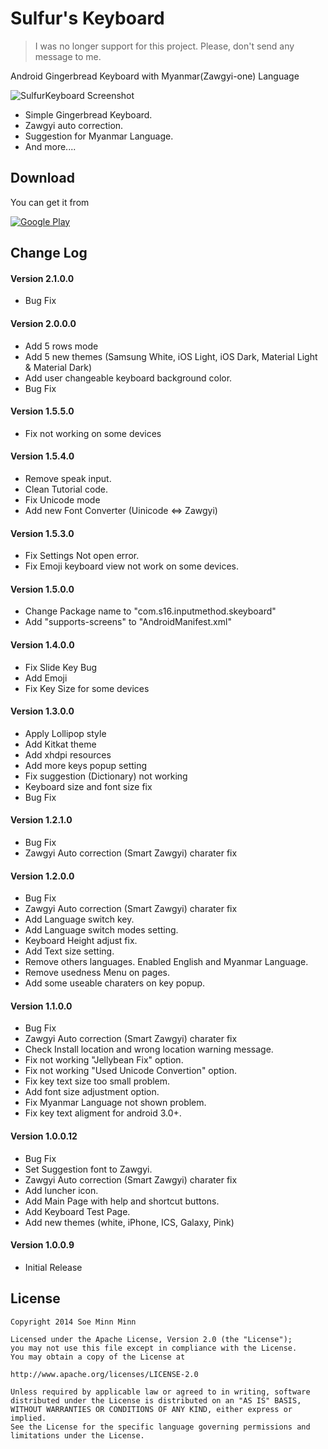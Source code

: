 Sulfur's Keyboard
==============

> I was no longer support for this project. 
> Please, don't send any message to me.

Android Gingerbread Keyboard with Myanmar(Zawgyi-one) Language

![SulfurKeyboard Screenshot][1]

- Simple Gingerbread Keyboard.
- Zawgyi auto correction.
- Suggestion for Myanmar Language.
- And more....

## Download

You can get it from

[![Google Play](https://developer.android.com/images/brand/en_generic_rgb_wo_60.png)](https://play.google.com/store/apps/details?id=com.s16.inputmethod.skeyboard)

## Change Log

#### Version 2.1.0.0
- Bug Fix

#### Version 2.0.0.0
- Add 5 rows mode
- Add 5 new themes (Samsung White, iOS Light, iOS Dark, Material Light & Material Dark)
- Add user changeable keyboard background color.
- Bug Fix

#### Version 1.5.5.0
- Fix not working on some devices

#### Version 1.5.4.0
- Remove speak input.
- Clean Tutorial code.
- Fix Unicode mode
- Add new Font Converter (Uinicode <=> Zawgyi)

#### Version 1.5.3.0
- Fix Settings Not open error.
- Fix Emoji keyboard view not work on some devices.

#### Version 1.5.0.0
- Change Package name to "com.s16.inputmethod.skeyboard"
- Add "supports-screens" to "AndroidManifest.xml"

#### Version 1.4.0.0
- Fix Slide Key Bug
- Add Emoji
- Fix Key Size for some devices

#### Version 1.3.0.0
- Apply Lollipop style
- Add Kitkat theme
- Add xhdpi resources
- Add more keys popup setting
- Fix suggestion (Dictionary) not working
- Keyboard size and font size fix
- Bug Fix

#### Version 1.2.1.0
- Bug Fix
- Zawgyi Auto correction (Smart Zawgyi) charater fix

#### Version 1.2.0.0
- Bug Fix
- Zawgyi Auto correction (Smart Zawgyi) charater fix
- Add Language switch key.
- Add Language switch modes setting.
- Keyboard Height adjust fix.
- Add Text size setting.
- Remove others languages. Enabled English and Myanmar Language.
- Remove usedness Menu on pages.
- Add some useable charaters on key popup.

#### Version 1.1.0.0
- Bug Fix
- Zawgyi Auto correction (Smart Zawgyi) charater fix
- Check Install location and wrong location warning message.
- Fix not working "Jellybean Fix" option.
- Fix not working "Used Unicode Convertion" option.
- Fix key text size too small problem.
- Add font size adjustment option.
- Fix Myanmar Language not shown problem.
- Fix key text aligment for android 3.0+.

#### Version 1.0.0.12
- Bug Fix
- Set Suggestion font to Zawgyi.
- Zawgyi Auto correction (Smart Zawgyi) charater fix
- Add luncher icon.
- Add Main Page with help and shortcut buttons.
- Add Keyboard Test Page.
- Add new themes (white, iPhone, ICS, Galaxy, Pink)

#### Version 1.0.0.9
- Initial Release

License
-------

    Copyright 2014 Soe Minn Minn

    Licensed under the Apache License, Version 2.0 (the "License");
    you may not use this file except in compliance with the License.
    You may obtain a copy of the License at

    http://www.apache.org/licenses/LICENSE-2.0

    Unless required by applicable law or agreed to in writing, software
    distributed under the License is distributed on an "AS IS" BASIS,
    WITHOUT WARRANTIES OR CONDITIONS OF ANY KIND, either express or implied.
    See the License for the specific language governing permissions and
    limitations under the License.

[1]: https://raw.github.com/soeminnminn/SulfurKeyboard/master/screenshot.jpg
